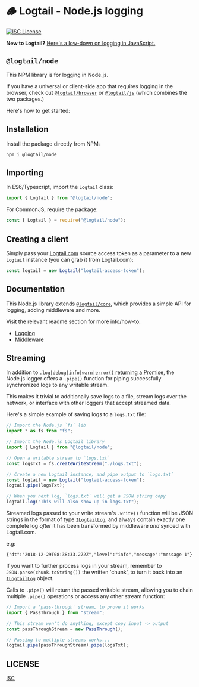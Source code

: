 # 🪵 Logtail - Node.js logging

[![ISC License](https://img.shields.io/badge/license-ISC-ff69b4.svg)](LICENSE.md)

**New to Logtail?** [Here's a low-down on logging in JavaScript.](https://github.com/logtail/logtail-js)

## `@logtail/node`

This NPM library is for logging in Node.js.

If you have a universal or client-side app that requires logging in the browser, check out [`@logtail/browser`](https://github.com/logtail/logtail-js/tree/master/packages/browser) or [`@logtail/js`](https://github.com/logtail/logtail-js/tree/master/packages/js) (which combines the two packages.)

Here's how to get started:

## Installation

Install the package directly from NPM:

```
npm i @logtail/node
```

## Importing

In ES6/Typescript, import the `Logtail` class:

```typescript
import { Logtail } from "@logtail/node";
```

For CommonJS, require the package:

```js
const { Logtail } = require("@logtail/node");
```

## Creating a client

Simply pass your [Logtail.com](https://logtail.com) source access token as a parameter to a new `Logtail` instance (you can grab it from Logtail.com):

```typescript
const logtail = new Logtail("logtail-access-token");
```

## Documentation

This Node.js library extends [`@logtail/core`](https://github.com/logtail/logtail-js/tree/master/packages/core), which provides a simple API for logging, adding middleware and more.

Visit the relevant readme section for more info/how-to:

- [Logging](https://github.com/logtail/logtail-js/tree/master/packages/core#logging)
- [Middleware](https://github.com/logtail/logtail-js/tree/master/packages/core#middleware)

## Streaming

In addition to [`.log|debug|info|warn|error()` returning a Promise](https://github.com/logtail/logtail-js/tree/master/packages/core#logging), the Node.js logger offers a `.pipe()` function for piping successfully synchronized logs to any writable stream.

This makes it trivial to additionally save logs to a file, stream logs over the network, or interface with other loggers that accept streamed data.

Here's a simple example of saving logs to a `logs.txt` file:

```typescript
// Import the Node.js `fs` lib
import * as fs from "fs";

// Import the Node.js Logtail library
import { Logtail } from "@logtail/node";

// Open a writable stream to `logs.txt`
const logsTxt = fs.createWriteStream("./logs.txt");

// Create a new Logtail instance, and pipe output to `logs.txt`
const logtail = new Logtail("logtail-access-token");
logtail.pipe(logsTxt);

// When you next log, `logs.txt` will get a JSON string copy
logtail.log("This will also show up in logs.txt");
```

Streamed logs passed to your write stream's `.write()` function will be JSON strings in the format of type [`ILogtailLog`](https://github.com/logtail/logtail-js/tree/master/packages/types#ilogtaillog), and always contain exactly one complete log _after_ it has been transformed by middleware _and_ synced with Logtail.com.

e.g:

```text
{"dt":"2018-12-29T08:38:33.272Z","level":"info","message":"message 1"}
```

If you want to further process logs in your stream, remember to `JSON.parse(chunk.toString())` the written 'chunk', to turn it back into an [`ILogtailLog`](https://github.com/logtail/logtail-js/tree/master/packages/types#ilogtaillog) object.

Calls to `.pipe()` will return the passed writable stream, allowing you to chain multiple `.pipe()` operations or access any other stream function:

```typescript
// Import a 'pass-through' stream, to prove it works
import { PassThrough } from "stream";

// This stream won't do anything, except copy input -> output
const passThroughStream = new PassThrough();

// Passing to multiple streams works...
logtail.pipe(passThroughStream).pipe(logsTxt);
```

## LICENSE

[ISC](LICENSE.md)

